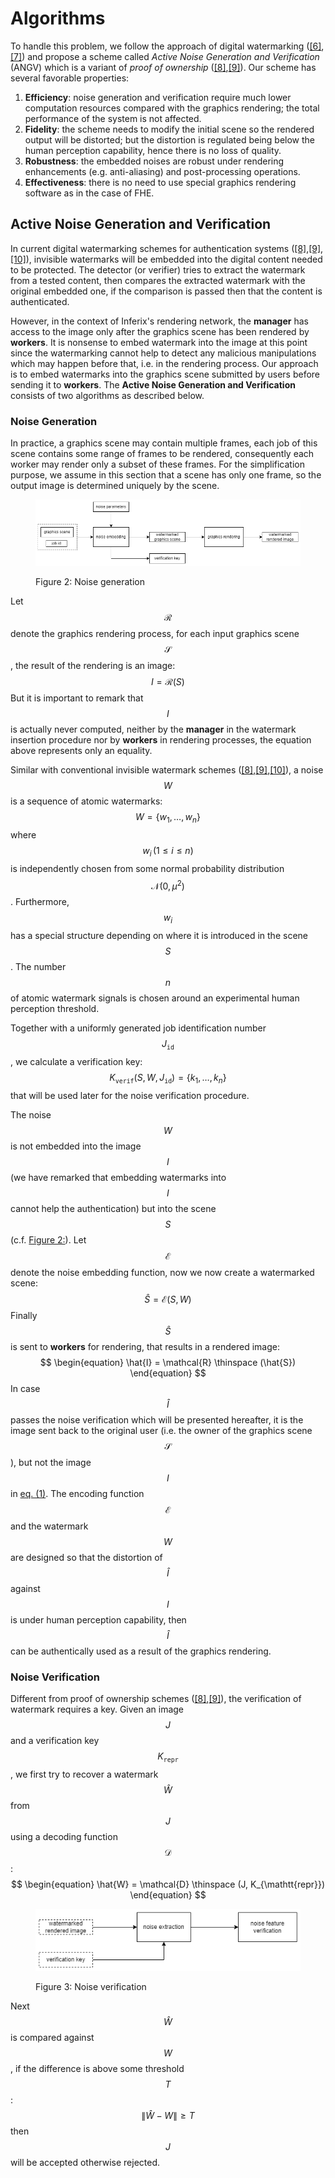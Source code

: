 # Algorithms

To handle this problem, we follow the approach of digital watermarking ([\[6\]](../references.md),[\[7\]](../references.md)) and propose a scheme called _Active Noise Generation and Verification_ (ANGV) which is a variant of _proof of ownership_ ([\[8\]](../references.md),[\[9\]](../references.md)). Our scheme has several favorable properties:

1. **Efficiency**: noise generation and verification require much lower computation resources compared with the graphics rendering; the total performance of the system is not affected.
2. **Fidelity**: the scheme needs to modify the initial scene so the rendered output will be distorted; but the distortion is regulated being below the human perception capability, hence there is no loss of quality.
3. **Robustness**: the embedded noises are robust under rendering enhancements (e.g. anti-aliasing) and post-processing operations.
4. **Effectiveness**: there is no need to use special graphics rendering software as in the case of FHE.

## Active Noise Generation and Verification
In current digital watermarking schemes for authentication systems ([\[8\]](../references.md),[\[9\]](../references.md),[\[10\]](../references.md)), invisible watermarks will be embedded into the digital content needed to be protected. The detector (or verifier) tries to extract the watermark from a tested content, then compares the extracted watermark with the original embedded one, if the comparison is passed then that the content is authenticated.

However, in the context of Inferix's rendering network, the __manager__ has access to the image only after the graphics scene has been rendered by __workers__. It is nonsense to embed watermark into the image at this point since the watermarking cannot help to detect any malicious manipulations which may happen before that, i.e. in the rendering process. Our approach is to embed watermarks into the graphics scene submitted by users before sending it to __workers__. The __Active Noise Generation and Verification__ consists of two algorithms as described below.

### Noise Generation
In practice, a graphics scene may contain multiple frames, each job of this scene contains some range of frames to be rendered, consequently each worker may render only a subset of these frames. For the simplification purpose, we assume in this section that a scene has only one frame, so the output image is determined uniquely by the scene.

<figure><img id="figure2" src="../../.gitbook/assets/noise_generation.png" alt=""><figcaption><p>Figure 2: Noise generation</p></figcaption></figure>

Let $$\mathcal{R}$$ denote the graphics rendering process, for each input graphics scene $$\mathcal{S}$$, the result of the rendering is an image:
$$
\begin{equation}
    I = \mathcal{R} \left( S \right)
\end{equation}
$$
But it is important to remark that $$I$$ is actually never computed, neither by the __manager__ in the watermark insertion procedure nor by __workers__ in rendering processes, the equation above represents only an equality.

Similar with conventional invisible watermark schemes ([\[8\]](../references.md),[\[9\]](../references.md),[\[10\]](../references.md)), a noise $$W$$ is a sequence of atomic watermarks:
$$
\begin{equation}
    W = \left\{ w_1,\dots,w_n \right\}
\end{equation}
$$
where $$w_i \, \left(1 \leq i \leq n\right)$$ is independently chosen from some normal probability distribution $$\mathcal{N}\left(0, \mu^2\right)$$. Furthermore, $$w_i$$ has a special structure depending on where it is introduced in the scene $$S$$. The number $$n$$ of atomic watermark signals is chosen around an experimental human perception threshold.

Together with a uniformly generated job identification number $$J_{\mathtt{id}}$$, we calculate a verification key:
$$
\begin{equation}
    K_{\mathtt{verif}} \left(S, W, J_{\mathtt{id}}\right) = \left\{ k_1,\dots,k_n \right\}
\end{equation}
$$
that will be used later for the noise verification procedure.

The noise $$W$$ is not embedded into the image $$I$$ (we have remarked that embedding watermarks into $$I$$ cannot help the authentication) but into the scene $$S$$ (c.f. [Figure 2:](./#figure2)). Let $$\mathcal{E}$$ denote the noise embedding function, now we now create a watermarked scene:
$$
\begin{equation}
    \hat{S} = \mathcal{E} \left(S, W\right)
\end{equation}
$$
Finally $$\hat{S}$$ is sent to __workers__ for rendering, that results in a rendered image:
$$
\begin{equation}
    \hat{I} = \mathcal{R} \thinspace (\hat{S})
\end{equation}
$$
In case $$\hat{I}$$ passes the noise verification which will be presented hereafter, it is the image sent back to the original user (i.e. the owner of the graphics scene $$\mathcal{S}$$), but not the image $$I$$ in [eq. (1)](./#eq1). The encoding function $$\mathcal{E}$$ and the watermark $$W$$ are designed so that the distortion of $$\hat{I}$$ against $$I$$ is under human perception capability, then $$\hat{I}$$ can be authentically used as a result of the graphics rendering.

### Noise Verification
Different from proof of ownership schemes ([\[8\]](../references.md),[\[9\]](../references.md)), the verification of watermark requires a key. Given an image $$J$$ and a verification key $$K_{\mathtt{repr}}$$, we first try to recover a watermark $$\hat{W}$$ from $$J$$ using a decoding function $$\mathcal{D}$$:
$$
\begin{equation}
    \hat{W} = \mathcal{D} \thinspace (J, K_{\mathtt{repr}})
\end{equation}
$$

<figure><img id="figure3" src="../../.gitbook/assets/noise_verification.png" alt=""><figcaption><p>Figure 3: Noise verification</p></figcaption></figure>

Next $$\hat{W}$$ is compared against $$W$$, if the difference is above some threshold $$T$$:
$$
\begin{equation}
    \lVert \hat{W} - W \rVert \geq T
\end{equation}
$$
then $$J$$ will be accepted otherwise rejected.
